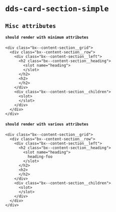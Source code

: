 # `dds-card-section-simple`

## `Misc attributes`

####   `should render with minimum attributes`

```
<div class="bx--content-section__grid">
  <div class="bx--content-section__row">
    <div class="bx--content-section__left">
      <h2 class="bx--content-section__heading">
        <slot name="heading">
        </slot>
      </h2>
      <h2>
      </h2>
    </div>
    <div class="bx--content-section__children">
      <slot>
      </slot>
    </div>
  </div>
</div>

```

####   `should render with various attributes`

```
<div class="bx--content-section__grid">
  <div class="bx--content-section__row">
    <div class="bx--content-section__left">
      <h2 class="bx--content-section__heading">
        <slot name="heading">
          heading-foo
        </slot>
      </h2>
      <h2>
      </h2>
    </div>
    <div class="bx--content-section__children">
      <slot>
      </slot>
    </div>
  </div>
</div>

```

